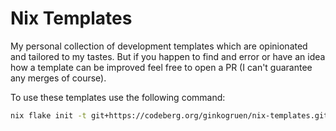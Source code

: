 # Nix Templates

My personal collection of development templates which are opinionated and tailored to my
tastes. But if you happen to find and error or have an idea how a template can
be improved feel free to open a PR (I can't guarantee any merges of course).

To use these templates use the following command:

```sh
nix flake init -t git+https://codeberg.org/ginkogruen/nix-templates.git#gleam
```
